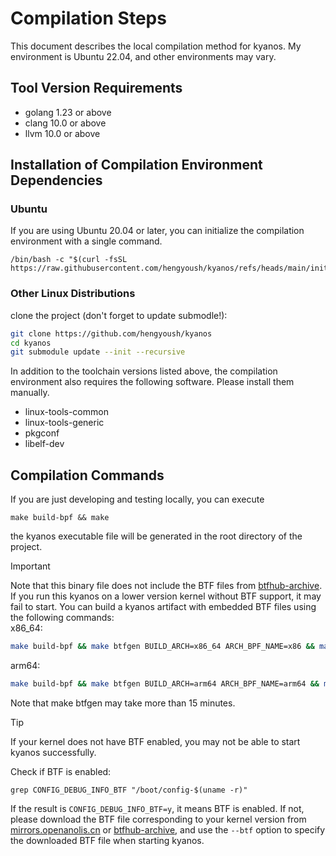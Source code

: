 # Compilation Steps

This document describes the local compilation method for kyanos. My environment
is Ubuntu 22.04, and other environments may vary.

## Tool Version Requirements

- golang 1.23 or above
- clang 10.0 or above
- llvm 10.0 or above

## Installation of Compilation Environment Dependencies

### Ubuntu

If you are using Ubuntu 20.04 or later, you can initialize the compilation
environment with a single command.

```
/bin/bash -c "$(curl -fsSL https://raw.githubusercontent.com/hengyoush/kyanos/refs/heads/main/init_env.sh)"
```

### Other Linux Distributions

clone the project (don't forget to update submodle!):

```bash
git clone https://github.com/hengyoush/kyanos
cd kyanos
git submodule update --init --recursive
```

In addition to the toolchain versions listed above, the compilation environment
also requires the following software. Please install them manually.

- linux-tools-common
- linux-tools-generic
- pkgconf
- libelf-dev

## Compilation Commands

If you are just developing and testing locally, you can execute

```
make build-bpf && make
```

the kyanos executable file will be generated in the root directory of the
project.

> [!IMPORTANT]
>
> Note that this binary file does not include the BTF files from
> [btfhub-archive](https://github.com/aquasecurity/btfhub-archive/). If you run
> this kyanos on a lower version kernel without BTF support, it may fail to
> start. You can build a kyanos artifact with embedded BTF files using the
> following commands:  
> x86_64:
>
> ```bash [x86_64]
> make build-bpf && make btfgen BUILD_ARCH=x86_64 ARCH_BPF_NAME=x86 && make
> ```
>
> arm64:
>
> ```bash [arm64]
> make build-bpf && make btfgen BUILD_ARCH=arm64 ARCH_BPF_NAME=arm64 && make
> ```
>
> Note that make btfgen may take more than 15 minutes.

> [!TIP]
>
> If your kernel does not have BTF enabled, you may not be able to start kyanos
> successfully.
>
> Check if BTF is enabled:
>
> ```
> grep CONFIG_DEBUG_INFO_BTF "/boot/config-$(uname -r)"
> ```
>
> If the result is `CONFIG_DEBUG_INFO_BTF=y`, it means BTF is enabled. If not,
> please download the BTF file corresponding to your kernel version from
> [mirrors.openanolis.cn](https://mirrors.openanolis.cn/coolbpf/btf/) or
> [btfhub-archive](https://github.com/aquasecurity/btfhub-archive/), and use the
> `--btf` option to specify the downloaded BTF file when starting kyanos.
